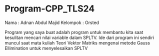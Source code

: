 # Program-CPP_TLS24
Nama : Adnan Abdul Majid
Kelompok : Orsted

Program yang saya buat adalah program untuk membantu kita saat kesulitan mencari nilai variable dalam SPLTV. 
Ide dari program ini sendiri muncul saat mata kuliah Teori Vektor Matriks mengenai metode Gauss Ellimination untuk menyelesaikan SPLTV
